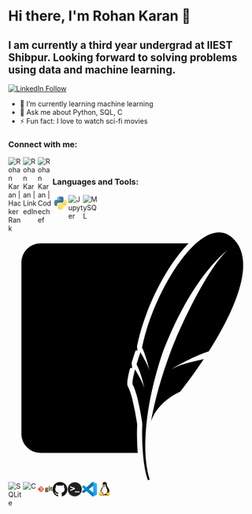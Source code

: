 # Hi there, I'm Rohan Karan 👋

## I am currently a third year undergrad at IIEST Shibpur. Looking forward to solving problems using data and machine learning.

[![LinkedIn Follow](https://img.shields.io/badge/LinkedIn-0077B5?style=for-the-badge&logo=linkedin&logoColor=white)](https://linkedin.com/in/rohankaran001)

- 🌱 I’m currently learning machine learning
- 💬 Ask me about Python, SQL, C
- ⚡ Fun fact: I love to watch sci-fi movies


### Connect with me:
[<img align="left" alt="Rohan Karan | HackerRank" width="30px" src="https://github.com/seanyeh/fontawesome-svgs/blob/master/svg/hackerrank-brands.svg" />][hackerrank]
[<img align="left" alt="Rohan Karan | LinkedIn" width="30px" src="https://cdn.jsdelivr.net/npm/simple-icons@v3/icons/linkedin.svg" />][linkedin]
[<img align="left" alt="Rohan Karan | Codechef" width="30px" src="https://simpleicons.org/icons/codechef.svg" class= "green"/>][codechef]

<br />

### Languages and Tools:
<img align="left" alt="Python" width="32px" src = "https://raw.githubusercontent.com/devicons/devicon/master/icons/python/python-original.svg" />
<img align="left" alt="Jupyter" width="30px" src = "https://jupyter.org/assets/main-logo.svg"/>
<img align="left" alt="MySQL" width="30px" src="https://github.com/gilbarbara/logos/blob/master/logos/mysql.svg" />
<svg role="img" viewBox="0 0 24 24" xmlns="http://www.w3.org/2000/svg"><path d="M21.678.521c-1.032-.92-2.28-.55-3.513.544a8.71 8.71 0 0 0-.547.535c-2.109 2.237-4.066 6.38-4.674 9.544.237.48.422 1.093.544 1.561a13.044 13.044 0 0 1 .164.703s-.019-.071-.096-.296l-.05-.146a1.689 1.689 0 0 0-.033-.08c-.138-.32-.518-.995-.686-1.289-.143.423-.27.818-.376 1.176.484.884.778 2.4.778 2.4s-.025-.099-.147-.442c-.107-.303-.644-1.244-.772-1.464-.217.804-.304 1.346-.226 1.478.152.256.296.698.422 1.186.286 1.1.485 2.44.485 2.44l.017.224a22.41 22.41 0 0 0 .056 2.748c.095 1.146.273 2.13.5 2.657l.155-.084c-.334-1.038-.47-2.399-.41-3.967.09-2.398.642-5.29 1.661-8.304 1.723-4.55 4.113-8.201 6.3-9.945-1.993 1.8-4.692 7.63-5.5 9.788-.904 2.416-1.545 4.684-1.931 6.857.666-2.037 2.821-2.912 2.821-2.912s1.057-1.304 2.292-3.166c-.74.169-1.955.458-2.362.629-.6.251-.762.337-.762.337s1.945-1.184 3.613-1.72C21.695 7.9 24.195 2.767 21.678.521m-18.573.543A1.842 1.842 0 0 0 1.27 2.9v16.608a1.84 1.84 0 0 0 1.835 1.834h9.418a22.953 22.953 0 0 1-.052-2.707c-.006-.062-.011-.141-.016-.2a27.01 27.01 0 0 0-.473-2.378c-.121-.47-.275-.898-.369-1.057-.116-.197-.098-.31-.097-.432 0-.12.015-.245.037-.386a9.98 9.98 0 0 1 .234-1.045l.217-.028c-.017-.035-.014-.065-.031-.097l-.041-.381a32.8 32.8 0 0 1 .382-1.194l.2-.019c-.008-.016-.01-.038-.018-.053l-.043-.316c.63-3.28 2.587-7.443 4.8-9.791.066-.069.133-.128.198-.194Z"/> <use fill="currentColor" fill-rule="nonzero" xlink:href="#a"/></svg><img align="left" alt="SQLite" width="30px" src="https://simpleicons.org/icons/sqlite.svg">
<img align="left" alt="C" width="30px" src="https://github.com/gilbarbara/logos/blob/master/logos/c.svg"/>
<img align="left" alt="Git" width="30px" src="https://raw.githubusercontent.com/github/explore/80688e429a7d4ef2fca1e82350fe8e3517d3494d/topics/git/git.png" />
<img align="left" alt="GitHub" width="30px" src="https://raw.githubusercontent.com/github/explore/78df643247d429f6cc873026c0622819ad797942/topics/github/github.png" />
<img align="left" alt="Terminal" width="30px" src="https://raw.githubusercontent.com/github/explore/80688e429a7d4ef2fca1e82350fe8e3517d3494d/topics/terminal/terminal.png" />
<img align="left" alt="Visual Studio Code" width="30px" src="https://raw.githubusercontent.com/github/explore/80688e429a7d4ef2fca1e82350fe8e3517d3494d/topics/visual-studio-code/visual-studio-code.png" />
<img align="left" alt="Linux" width="30px" src="https://raw.githubusercontent.com/devicons/devicon/master/icons/linux/linux-original.svg" />


<br />
<br />

[hackerrank]: https://hackerrank.com/rohankaran
[codechef]: https://codechef.com/users/rohankaran
[instagram]: https://instagram.com/rohankaran_official
[linkedin]: https://linkedin.com/in/rohankaran001
